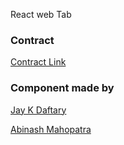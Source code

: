 React web Tab


### Contract

<a href="https://gist.github.com/WinDevInd/8c9991ba7ea20533fbf9c69011dc398b"> Contract Link </a>

### Component made by

<a href='https://github.com/JayFKIPL'>Jay K Daftary </a>

<a href='https://github.com/twistedfork88'>Abinash Mahopatra</a>

